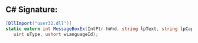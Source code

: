 
## C# Signature:
```cs
[DllImport("user32.dll")]
static extern int MessageBoxEx(IntPtr hWnd, string lpText, string lpCaption,
   uint uType, ushort wLanguageId);
```
